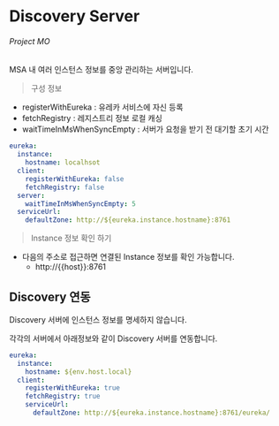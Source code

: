 # Discovery Server

######  Project MO

MSA 내 여러 인스턴스 정보를 중앙 관리하는 서버입니다.



> 구성 정보

- registerWithEureka : 유레카 서비스에 자신 등록
- fetchRegistry : 레지스트리 정보 로컬 캐싱
- waitTimeInMsWhenSyncEmpty : 서버가 요청을 받기 전 대기할 초기 시간

```yaml 
eureka:
  instance:
    hostname: localhsot
  client:
    registerWithEureka: false 
    fetchRegistry: false
  server:
    waitTimeInMsWhenSyncEmpty: 5 
  serviceUrl:
    defaultZone: http://${eureka.instance.hostname}:8761
```

> Instance 정보 확인 하기

- 다음의 주소로 접근하면 연결된 Instance 정보를 확인 가능합니다.
  - http://{{host}}:8761



## Discovery 연동

Discovery 서버에 인스턴스 정보를 명세하지 않습니다.

각각의 서버에서 아래정보와 같이 Discovery 서버를 연동합니다.

```yaml
eureka:
  instance:
    hostname: ${env.host.local}
  client:
    registerWithEureka: true
    fetchRegistry: true
    serviceUrl:
      defaultZone: http://${eureka.instance.hostname}:8761/eureka/
```

